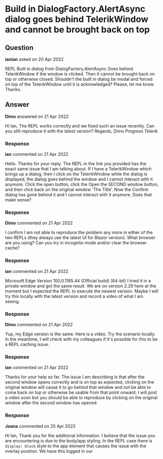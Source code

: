 # Build in DialogFactory.AlertAsync dialog goes behind TelerikWindow and cannot be brought back on top

## Question

**ianian** asked on 20 Apr 2022

REPL Built in dialog from DialogFactory.AlertAsync Goes behind TelerikWindow if the window is clicked. Then it cannot be brought back on top or otherwise closed. Shouldn't the built in dialog be modal and forced on top of the TelerikWindow until it is acknowledged? Please, let me know. Thanks.

## Answer

**Dimo** answered on 21 Apr 2022

Hi Ian, The REPL works correctly and we fixed such an issue recently. Can you still reproduce it with the latest version? Regards, Dimo Progress Telerik

### Response

**ian** commented on 21 Apr 2022

Hello. Thanks for your reply. The REPL in the link you provided has the exact same issue that I am talking about. If I have a TelerikWindow which brings up a dialog, then I click on the TelerikWindow while the dialog is displayed, the dialog goes behind the window and I cannot interact with it anymore. Click the open button, click the Open the SECOND window button, and then click back on the original window 'The Title'. Now the Confirm dialog has gone behind it and I cannot interact with it anymore. Does that make sense?

### Response

**Dimo** commented on 21 Apr 2022

I confirm I am not able to reproduce the problem any more in either of the two REPLs (they always use the latest UI for Blazor version). What browser are you using? Can you try in incognito mode and/or clear the browser cache?

### Response

**ian** commented on 21 Apr 2022

Microsoft Edge Version 100.0.1185.44 (Official build) (64-bit) I tried it in a private window and got the same result. We are on version 2.29 here at the moment but I expected the REPL to execute the newest version. Maybe I will try this locally with the latest version and record a video of what I am seeing.

### Response

**Dimo** commented on 21 Apr 2022

Yup, my Edge version is the same. Here is a video. Try the scenario locally. In the meantime, I will check with my colleagues if it's possible for this to be a REPL caching issue.

### Response

**ian** commented on 21 Apr 2022

Thanks for your help so far. The issue I am describing is that after the second window opens correctly and is on top as expected, clicking on the original window will cause it to go behind that window and not be able to come back on top or otherwise be usable from that point onward. I will post a video soon but you should be able to reproduce by clicking on the original window after the second window has opened.

### Response

**Joana** commented on 25 Apr 2022

Hi Ian, Thank you for the additional information. I believe that the issue you are encountering is due to the body/app styling. In the REPL case there is `display: block` style to the app element that causes the issue with the overlay position. We have this logged in our
